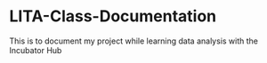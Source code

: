 # LITA-Class-Documentation
This is to document my project while learning data analysis with the Incubator Hub
